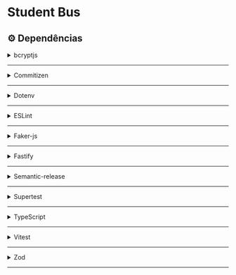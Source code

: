 # Student Bus

## ⚙️ Dependências

<details>
  <summary><a>bcryptjs</a></summary>

```sh
$ npm i bcryptjs

# Instalação das tipagens
$ npm i @types/bcryptjs -D
```

</details>

---

<details>
  <summary><a>Commitizen</a></summary>

```sh
$ npm i commitizen -D

# Configuração do Commitizen
$ npx commitizen init cz-conventional-changelog --save-dev --save-exact
```

Atualizar `.git/hooks/prepare-commit-msg` com o código:

```sh
#!/bin/bash
exec < /dev/tty && node_modules/.bin/cz --hook || true
```

</details>

---

<details>
  <summary><a>Dotenv</a></summary>

```sh
$ npm i dotenv
```

</details>

---

<details>
  <summary><a>ESLint</a></summary>

```sh
$ npm i eslint -D

# Instalando o plugin ESLint da Rocketseat para formatação do código
$ npm i @rocketseat/eslint-config

# Configuração do ESlint (opcional)
$ npx eslint --init

```

Adicionar ao `.eslintrc.json`:

```json
{
  "extends": "@rocketseat/eslint-config/node",
  "rules": {
    "camelcase": "off",
    "no-useless-constructor": "off"
  }
}
```

> Alterar o arquivo `node.js` nas dependências do plugin em **node_modules** para aceitar ponto e vírgula ao final das linhas.

</details>

---

<details>
  <summary><a>Faker-js</a></summary>

```sh
# Lib para gerar dados fictícios
$ npm i @faker-js/faker -D
```

</details>

---

<details>
  <summary><a>Fastify</a></summary>

```sh
$ npm i fastify

# Lib integrada ao fastify para a criação de Json Web Tokens
$ npm i @fastify/jwt
```

</details>

---

<details>
  <summary><a>Semantic-release</a></summary>

```sh
$ npm i semantic-release -D

# Plugins adicionais
$ npm i @semantic-release/git @semantic-release/changelog -D
```

Arquivo de configuração do semantic-release, ``.releaserc.json`:

```json
{
  "branches": ["main", { "name": "alpha", "prerelease": true }],
  "plugins": [
    "@semantic-release/commit-analyzer",
    "@semantic-release/release-notes-generator",
    "@semantic-release/github",
    "@semantic-release/changelog",
    [
      "@semantic-release/git",
      {
        "assets": ["package.json", "package-lock.json", "CHANGELOG.md"],
        "message": "chore(release): ${nextRelease.version} [skip ci]\n\n${nextRelease.notes}"
      }
    ]
  ]
}
```

</details>

---

<details>
  <summary><a>Supertest</a></summary>

```sh
# Realiza as chamadas HTTP dos testes para a aplicação sem a necessidade de colocar a aplicação no ar
$ npm i supertest -D
```

</details>

---

<details>
  <summary><a>TypeScript</a></summary>

```sh
# Instalação do TypeScript e das tipagens para node
$ npm i typescript @types/node -D

# Inicializando o TypeScript
$ npx tsc --init

# Permite que o node execute código TypeScript
$ npm i tsx -D

# Realiza a conversão do código de TypeScrip para JavaScript (build)
$ npm i tsup -D
```

</details>

---

<details>
  <summary><a>Vitest</a></summary>

```sh
$ npm i vitest -D

# Plugin para que o vitest consiga entender os paths configurados no tsconfig
$ npm i vite-tsconfig-paths -D

# Interface para visualizar e executar os testes
$ npm i @vitest/ui -D
```

Criar arquivo de configuração do Vitest (`vite.config.ts`):

> Adicionando o plugin nas configurações do Vitest

```ts
import { defineConfig } from 'vitest/config';
import tsconfigPaths from 'vite-tsconfig-paths';

export default defineConfig({
  plugins: [tsconfigPaths()],
});
```

Adicionar os scripts de testes ao `package.json`:

```json
"scripts": {
  ...
  "test": "vitest run",
  "test:watch": "vitest",
  "test:coverage": "vitest run --coverage",
  "test:ui": "vitest --ui"
},
```

### Test Environment no Vitest

- É necessário criar uma pasta com o nome `vitest-environment-[name]` e iniciar um projeto node dentro dela. Nesse caso à criei na pasta **prisma**.

```sh
# Criando um projeto node em `vitest-environment-prisma`
$ npm init -y
```

- Alterações no `package.json` em **vitest-environment-prisma**:

```json
{
  // Nome do arquivo de execução dentro de "vitest-environment-prisma"
  "main": "setup-e2e.ts"
}
```

> Criar o arquivo de execução. Neste caso é o arquivo `setup-e2e.ts`.

- Adicionar ao **defineConfig** no arquivo `vite.config.ts`:

```ts
test: {
  // O segundo elemento do array environmentMatchGlobs, deve ser exatament o nome ao final de vitest-environmemnt-[name]
  // Nesse caso, vitest-environment-prisma
  environmentMatchGlobs: [['src/infra/http/controllers/**', 'prisma']],
}
```

- Necessário instalar o `npm-run-all` para rodar os scripts de teste e2e.

```sh
# Executar scripts, os convertendo para funcionar de acordo com o SO que esteja usando
$ npm i npm-run-all -D
```

- Atualizar os scripts de teste para:

```json
"scripts": {
  ...
  "test:create-prisma-environment": "npm link ./prisma/vitest-environment-prisma",
  "test:install-prisma-environment": "npm link vitest-environment-prisma",
  "test": "vitest run --dir src/domain/use-cases",
  "test:watch": "vitest --dir src/domain/use-cases",
  "pretest:e2e": "run-s test:create-prisma-environment test:install-prisma-environment",
  "test:e2e": "vitest run --dir src/infra/http",
  "test:e2e:watch": "vitest --dir src/infra/http",
  "test:coverage": "vitest run --coverage",
  "test:ui": "vitest --ui"
}
```

</details>

---

<details>
  <summary><a>Zod</a></summary>
  
  ```sh
  $ npm i zod
  ```
</details>

---

